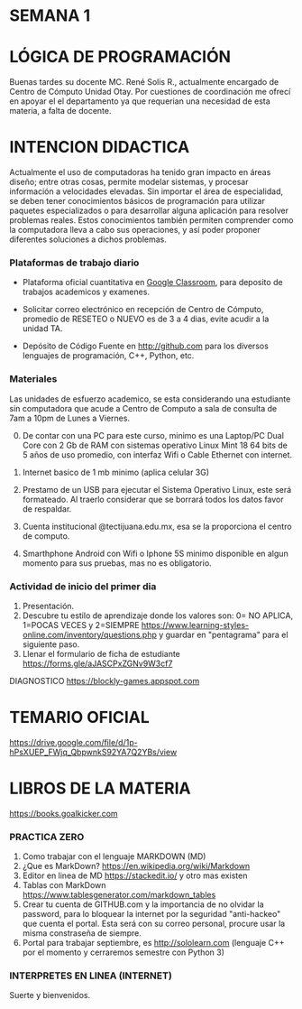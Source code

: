 # SEMANA 1

# LÓGICA DE PROGRAMACIÓN

Buenas tardes su docente MC. René Solis R., actualmente encargado de Centro de Cómputo Unidad Otay.
Por cuestiones de coordinación me ofrecí en apoyar el el departamento ya que requerian una necesidad de esta materia, a falta de docente.

# INTENCION DIDACTICA
Actualmente el uso de computadoras ha tenido gran impacto en áreas diseño; entre otras cosas, permite modelar sistemas, y procesar información a velocidades elevadas. Sin importar el área de especialidad, se deben tener conocimientos básicos de programación para utilizar paquetes especializados o para desarrollar alguna aplicación para resolver problemas reales. Estos conocimientos también permiten comprender como la computadora lleva a cabo sus operaciones, y así poder proponer diferentes soluciones a dichos problemas.


### Plataformas de trabajo diario

- Plataforma oficial cuantitativa en [Google Classroom](https://classroom.google.com), para deposito de trabajos academicos y examenes.

- Solicitar correo electrónico en recepción de Centro de Cómputo, promedio de RESETEO o NUEVO es de 3 a 4 dias, evite acudir a la unidad TA.

- Depósito de Código Fuente en http://github.com para los diversos lenguajes de programación, C++,  Python, etc.


### Materiales
Las unidades de esfuerzo academico, se esta considerando una estudiante sin computadora que acude a Centro de Computo a sala de consulta de 7am a 10pm de Lunes a Viernes.

0. De contar con una PC para este curso, minimo es una Laptop/PC Dual Core con 2 Gb de RAM con sistemas operativo Linux Mint 18 64 bits de 5 años de uso promedio, con interfaz Wifi o Cable Ethernet con internet.

1. Internet basico de 1 mb minimo (aplica celular 3G) 

2. Prestamo de un USB para ejecutar el Sistema Operativo Linux, este será formateado. Al traerlo considerar que se borrará todos los datos favor de respaldar.

3. Cuenta institucional @tectijuana.edu.mx, esa se la proporciona el centro de computo.

4. Smarthphone Android con Wifi o Iphone 5S minimo disponible en algun momento para sus pruebas, mas no es obligatorio.

### Actividad de inicio del primer dia
1. Presentación.
2. Descubre tu estilo de aprendizaje donde los valores son: 0= NO APLICA, 1=POCAS VECES y 2=SIEMPRE https://www.learning-styles-online.com/inventory/questions.php y guardar en "pentagrama" para el siguiente paso.
3. Llenar el formulario de ficha de estudiante https://forms.gle/aJASCPxZGNv9W3cf7

DIAGNOSTICO
https://blockly-games.appspot.com

# TEMARIO OFICIAL
https://drive.google.com/file/d/1p-hPsXUEP_FWjq_QbpwnkS92YA7Q2YBs/view

# LIBROS DE LA MATERIA
https://books.goalkicker.com

### PRACTICA ZERO
1. Como trabajar con el lenguaje MARKDOWN  (MD)
2. ¿Que es MarkDown? https://en.wikipedia.org/wiki/Markdown
3. Editor en linea de MD  https://stackedit.io/  y otro mas existen
4. Tablas con MarkDown  https://www.tablesgenerator.com/markdown_tables
5. Crear tu cuenta de GITHUB.com y la importancia de no olvidar la password, para lo bloquear la internet por la seguridad "anti-hackeo" que cuenta el portal. Esta será con su correo personal, procure usar la misma constraseña de siempre.
6. Portal para trabajar septiembre, es http://sololearn.com (lenguaje C++ por el momento y cerraremos semestre con Python 3) 

### INTERPRETES EN LINEA (INTERNET)


Suerte y bienvenidos.

